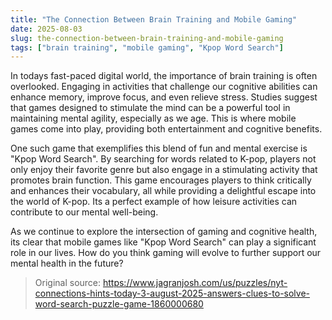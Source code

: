 ```yaml
---
title: "The Connection Between Brain Training and Mobile Gaming"
date: 2025-08-03
slug: the-connection-between-brain-training-and-mobile-gaming
tags: ["brain training", "mobile gaming", "Kpop Word Search"]
---
```

In todays fast-paced digital world, the importance of brain training is often overlooked. Engaging in activities that challenge our cognitive abilities can enhance memory, improve focus, and even relieve stress. Studies suggest that games designed to stimulate the mind can be a powerful tool in maintaining mental agility, especially as we age. This is where mobile games come into play, providing both entertainment and cognitive benefits.

One such game that exemplifies this blend of fun and mental exercise is "Kpop Word Search". By searching for words related to K-pop, players not only enjoy their favorite genre but also engage in a stimulating activity that promotes brain function. This game encourages players to think critically and enhances their vocabulary, all while providing a delightful escape into the world of K-pop. Its a perfect example of how leisure activities can contribute to our mental well-being.

As we continue to explore the intersection of gaming and cognitive health, its clear that mobile games like "Kpop Word Search" can play a significant role in our lives. How do you think gaming will evolve to further support our mental health in the future?
> Original source: https://www.jagranjosh.com/us/puzzles/nyt-connections-hints-today-3-august-2025-answers-clues-to-solve-word-search-puzzle-game-1860000680